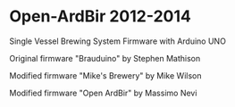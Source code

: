 Open-ArdBir 2012-2014
===========

Single Vessel Brewing System Firmware with Arduino UNO




Original firmware "Brauduino"				by  Stephen Mathison

Modified firmware "Mike's Brewery"	by  Mike Wilson

Modified firmware "Open ArdBir"    	by  Massimo Nevi
